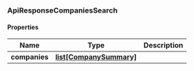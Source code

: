 

[//]: # (CLASS:ApiResponseCompaniesSearch)

[//]: # (KIND:object)

### ApiResponseCompaniesSearch

#### Properties

[//]: # (START_DEFINITION)

Name | Type | Description
------------ | ------------- | -------------
**companies** | [**list[CompanySummary]**](CompanySummary.md) |  &nbsp;

[//]: # (END_DEFINITION)


[//]: # (CONTAINED_CLASS:CompanySummary)



